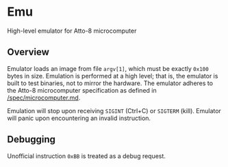 # Emu

High-level emulator for Atto-8 microcomputer

## Overview

Emulator loads an image from file `argv[1]`, which must be exactly `0x100` bytes in size. Emulation is performed at a high level; that is, the emulator is built to test binaries, not to mirror the hardware. The emulator adheres to the Atto-8 microcomputer specification as defined in [/spec/microcomputer.md](../spec/microcomputer.md).

Emulation will stop upon receiving `SIGINT` (Ctrl+C) or `SIGTERM` (kill). Emulator will panic upon encountering an invalid instruction.

## Debugging

Unofficial instruction `0xBB` is treated as a debug request.
